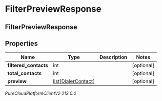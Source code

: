 # FilterPreviewResponse

## FilterPreviewResponse

## Properties

|Name | Type | Description | Notes|
|------------ | ------------- | ------------- | -------------|
| **filtered_contacts** | int |  | [optional] |
| **total_contacts** | int |  | [optional] |
| **preview** | [list[DialerContact]](DialerContact) |  | [optional] |



_PureCloudPlatformClientV2 212.0.0_
